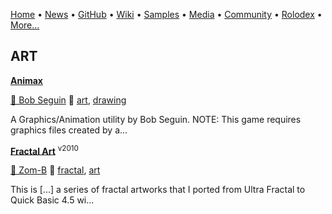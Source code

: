 [Home](https://qb64.com) • [News](/news.html) • [GitHub](/github.html) • [Wiki](/wiki.html) • [Samples](/samples.html) • [Media](/media.html) • [Community](/community.html) • [Rolodex](/rolodex.html) • [More...](/more.html)

## ART

**[Animax](animax/index)**

[🐝 Bob Seguin](bob-seguin) 🔗 [art](art), [drawing](drawing)

A Graphics/Animation utility by Bob Seguin.  NOTE: This game requires graphics files created by a...

**[Fractal Art](fractal-art/index)** <sup>v2010</sup>

[🐝 Zom-B](zom-b) 🔗 [fractal](fractal), [art](art)

This is [...] a series of fractal artworks that I ported from Ultra Fractal to Quick Basic 4.5 wi...
